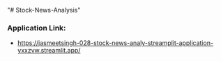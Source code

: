"# Stock-News-Analysis" 
### Application Link: 
- https://jasmeetsingh-028-stock-news-analy-streamplit-application-yxxzvw.streamlit.app/
